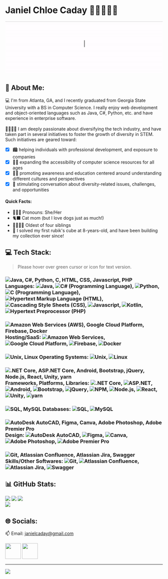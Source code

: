 # Janiel Chloe Caday 👋🏼👩🏻‍💻
<p align ="center">
  <img src="https://github.com/janielcaday/janielcaday/blob/main/HelloGitHubProfile.gif" width="550" />
</p>

## 💫 About Me:
💻 I'm from Atlanta, GA, and I recently graduated from Georgia State University with a BS in Computer Science. I really enjoy web development and object-oriented languages such as Java, C#, Python, etc. and have experience in enterprise software. <br><br>  🫱🏽‍🫲🏿 I am deeply passionate about diversifying the tech industry, and have taken part in several initiatives to foster the growth of diversity in STEM. Such initiatives are geared toward:
- [x] 🏙 helping individuals with professional development, and exposure to companies 
- [x] 👧🏻 expanding the accessibility of computer science resources for all ages 
- [x] 🧕🏽 promoting awareness and education centered around understanding different cultures and perspectives 
- [x] 🤔 stimulating conversation about diversity-related issues, challenges, and opportunities

#### Quick Facts:
- 🙋🏻‍♀️ Pronouns: She/Her
- 🐈‍⬛ Cat mom (but I love dogs just as much!)
- 👨‍👩‍👧‍👦 Oldest of four siblings
- 🧩 I solved my first rubik's cube at 8-years-old, and have been building my collection ever since!

## 💻 Tech Stack: 
>Please hover over green cursor or icon for text version.

### <img src="https://www.svgrepo.com/show/226220/cursor.svg" width="30" title="Java, C#, Python, C, HTML, CSS, Javascript, PHP"/> Languages: <img src="https://seeklogo.com/images/J/java-logo-7F8B35BAB3-seeklogo.com.png" width="30" title="Java"/>, <img src="https://cdn.worldvectorlogo.com/logos/c--4.svg" width="30" title="C# (Programming Language)"/>, <img src="https://www.svgrepo.com/show/452091/python.svg" width="30" title="Python"/>, <img src="https://upload.wikimedia.org/wikipedia/commons/1/18/C_Programming_Language.svg" width="30" title="C (Programming Language)"/>, <img src="https://www.svgrepo.com/show/452228/html-5.svg" width="30" title="Hypertext Markup Language (HTML)"/>,  <img src="https://www.svgrepo.com/show/373535/css.svg" width="30" title="Cascading Style Sheets (CSS)"/>, <img src="https://www.svgrepo.com/show/349419/javascript.svg" width="30" title="Javascript"/>, <img src="https://www.svgrepo.com/show/373728/kotlin.svg" width="30" title="Kotlin"/>, <img src="https://www.svgrepo.com/show/452088/php.svg" width="30" title="Hypertext Preprocessor (PHP)"/>
<!-- Java, C#, Python, C, HTML, CSS, Javascript, PHP -->

### <img src="https://www.svgrepo.com/show/226220/cursor.svg" width="30" title="Amazon Web Services (AWS), Google Cloud Platform, Firebase, Docker"/> Hosting/SaaS:  <img src="https://upload.wikimedia.org/wikipedia/commons/9/93/Amazon_Web_Services_Logo.svg" width="30"  title="Amazon Web Services"/>, <img src="https://www.svgrepo.com/show/448223/gcp.svg" width="30" title="Google Cloud Platform"/>, <img src="https://www.svgrepo.com/show/353735/firebase.svg" width="30" title="Firebase"/>, <img src="https://www.svgrepo.com/show/452192/docker.svg" width="30" title="Docker"/>
<!-- AWS, Google Cloud Platform, Firebase, Docker -->

### <img src="https://www.svgrepo.com/show/226220/cursor.svg" width="30" title="Unix, Linux"/> Operating Systems: <img src="https://www.gcreddy.com/wp-content/uploads/2021/09/UNIX.jpg" width="30"  title="Unix"/>, <img src="https://www.svgrepo.com/show/439174/gnu-linux.svg" width="30" title="Linux"/>
<!-- Unix, Linux, Windows 10 -->

### <img src="https://www.svgrepo.com/show/226220/cursor.svg" width="30" title=".NET Core, ASP.NET Core, Android, Bootstrap, jQuery, Node.js, React, Unity, yarn"/> Frameworks, Platforms, Libraries:  <img src="https://upload.wikimedia.org/wikipedia/commons/e/ee/.NET_Core_Logo.svg" width="30"  title=".NET Core"/>, <img src="https://pics.freeicons.io/uploads/icons/png/14621971553750220-512.png" width="30" title="ASP.NET"/>, <img src="https://www.svgrepo.com/show/452155/android.svg" width="30" title="Android"/>, <img src="https://www.svgrepo.com/show/353498/bootstrap.svg" width="30" title="Bootstrap"/>, <img src="https://www.svgrepo.com/show/452242/jquery.svg" width="30"  title="jQuery"/>, <img src="https://www.svgrepo.com/show/439240/npm.svg" width="30" title="NPM"/>, <img src="https://www.svgrepo.com/show/452075/node-js.svg" width="30" title="Node.js"/>, <img src="https://www.svgrepo.com/show/439290/react.svg" width="30" title="React"/>,  <img src="https://preview.redd.it/vtzpl5c9yd181.png?width=512&format=png&auto=webp&v=enabled&s=84edccb24d07745fd46bd5edd1783f318ceea402" width="30" title="Unity"/>, <img src="https://www.svgrepo.com/show/374205/yarn.svg" width="30" title="yarn"/>
<!-- .NET, ASP.NET, iOS, Android, Bootstrap, jQuery, NPM, Node.js, Unit, React, yarn  -->

### <img src="https://www.svgrepo.com/show/226220/cursor.svg" width="30" title="SQL, MySQL"/> Databases: <img src="https://www.svgrepo.com/show/331760/sql-database-generic.svg" width="30"  title="SQL"/>, <img src="https://www.svgrepo.com/show/439233/mysql.svg" width="30"  title="MySQL"/>
<!-- SQL, MySQL -->

### <img src="https://www.svgrepo.com/show/226220/cursor.svg" width="30" title="AutoDesk AutoCAD, Figma, Canva, Adobe Photoshop, Adobe Premier Pro"/> Design: <img src="https://seeklogo.com/images/A/autocad-logo-C9817CB828-seeklogo.com.png" width="30" title="AutoDesk AutoCAD"/>, <img src="https://www.svgrepo.com/show/448222/figma.svg" width="30" title="Figma"/>, <img src="https://upload.wikimedia.org/wikipedia/commons/thumb/0/08/Canva_icon_2021.svg/1200px-Canva_icon_2021.svg.png?20220821125247" width="30" title="Canva"/>, <img src="https://www.svgrepo.com/show/452149/adobe-photoshop.svg" width="30" title="Adobe Photoshop"/>, <img src="https://www.svgrepo.com/show/452150/adobe-premiere.svg" width="30" title="Adobe Premier Pro"/>
<!-- Figma, Canva, Adobe Photoshop, Adobe Premier Pro -->

### <img src="https://www.svgrepo.com/show/226220/cursor.svg" width="30" title="Git, Atlassian Confluence, Atlassian Jira, Swagger"/> Skills/Other Softwares: <img src="https://git-scm.com/images/logos/downloads/Git-Icon-1788C.png" width="30" title="Git"/>, <img src="https://cdn.iconscout.com/icon/free/png-512/confluence-3628704-3029929.png?f=avif&w=512" width="30" title="Atlassian Confluence"/>, <img src="https://www.svgrepo.com/show/452241/jira.svg" width="30" title="Atlassian Jira"/>, <img src="https://static-00.iconduck.com/assets.00/swagger-icon-512x512-halz44im.png" width="30" title="Swagger"/>
<!-- Git, Confluence, Jira, Swagger,  -->

## 📊 GitHub Stats:
![](https://github-readme-stats.vercel.app/api?username=janielcaday&theme=radical&hide_border=false&include_all_commits=true&count_private=true) ![](https://github-readme-streak-stats.herokuapp.com/?user=janielcaday&theme=radical&hide_border=false) ![](https://github-readme-stats.vercel.app/api/top-langs/?username=janielcaday&theme=radical&hide_border=false&include_all_commits=true&count_private=true&layout=compact)<br/>![](https://quotes-github-readme.vercel.app/api?type=horizontal&theme=radical)

## 🌐 Socials:
📫 Email: janielcaday@gmail.com </br></br>
<a href="https://linkedin.com/in/janielcaday"><img src="https://www.svgrepo.com/show/448234/linkedin.svg" style="width:50px;height:50px;"></a>
<a href="https://github.com/janielcaday"><img src="https://www.svgrepo.com/show/475654/github-color.svg" style="width:50px;height:50px;"></a>

---
[![](https://visitcount.itsvg.in/api?id=janielcaday&icon=5&color=10)](https://visitcount.itsvg.in)

<!-- Proudly created with GPRM ( https://gprm.itsvg.in ) -->


<!-- Proudly created with GPRM ( https://gprm.itsvg.in ) -->


<!-- ### Hi there 👋

I'm Janiel from Atlanta, GA, and I recently graduated from Georgia State University with a BS in Computer Science! I really enjoy web development and object-oriented languages such as Java, C#, Python, etc. and have experience in enterprise software! 

I am deeply passionate about diversifying the tech industry, and have taken part in several initiatives to foster the growth of diversity in STEM!

[![Janiel's GitHub stats](https://github-readme-stats.vercel.app/api?username=janielcaday)](https://github.com/anuraghazra/github-readme-stats) -->

<!--
**janielcaday/janielcaday** is a ✨ _special_ ✨ repository because its `README.md` (this file) appears on your GitHub profile.

Here are some ideas to get you started:

- 🔭 I’m currently working on ...
- 🌱 I’m currently learning ...
- 👯 I’m looking to collaborate on ...
- 🤔 I’m looking for help with ...
- 💬 Ask me about ...
- 📫 How to reach me: ...
- 😄 Pronouns: ...
- ⚡ Fun fact: ...
-->
